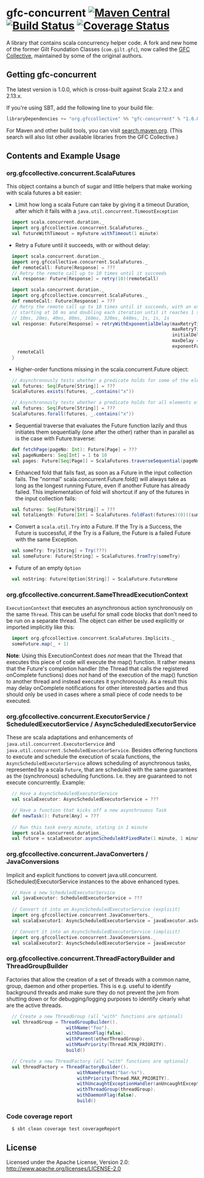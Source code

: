 # gfc-concurrent [![Maven Central](https://maven-badges.herokuapp.com/maven-central/org.gfccollective/gfc-concurrent_2.12/badge.svg?style=plastic)](https://maven-badges.herokuapp.com/maven-central/org.gfccollective/gfc-concurrent_2.12) [![Build Status](https://github.com/gfc-collective/gfc-concurrent/workflows/Scala%20CI/badge.svg)](https://github.com/gfc-collective/gfc-concurrent/actions) [![Coverage Status](https://coveralls.io/repos/gfc-collective/gfc-concurrent/badge.svg?branch=master&service=github)](https://coveralls.io/github/gfc-collective/gfc-concurrent?branch=master)

A library that contains scala concurrency helper code. 
A fork and new home of the former Gilt Foundation Classes (`com.gilt.gfc`), now called the [GFC Collective](https://github.com/gfc-collective), maintained by some of the original authors.

## Getting gfc-concurrent

The latest version is 1.0.0, which is cross-built against Scala 2.12.x and 2.13.x.

If you're using SBT, add the following line to your build file:

```scala
libraryDependencies += "org.gfccollective" %% "gfc-concurrent" % "1.0.0"
```

For Maven and other build tools, you can visit [search.maven.org](http://search.maven.org/#search%7Cga%7C1%7Corg.gfccollective).
(This search will also list other available libraries from the GFC Collective.)

## Contents and Example Usage

### org.gfccollective.concurrent.ScalaFutures

This object contains a bunch of sugar and little helpers that make working with scala futures a bit easier:

* Limit how long a scala Future can take by giving it a timeout Duration, after which it fails with a `java.util.concurrent.TimeoutException`
```scala
  import scala.concurrent.duration._
  import org.gfccollective.concurrent.ScalaFutures._
  val futureWithTimeout = myFuture.withTimeout(1 minute)
```
* Retry a Future until it succeeds, with or without delay:
```scala
  import scala.concurrent.duration._
  import org.gfccollective.concurrent.ScalaFutures._
  def remoteCall: Future[Response] = ???
  // Retry the remote call up to 10 times until it succeeds
  val response: Future[Response] = retry(10)(remoteCall)
```
```scala
  import scala.concurrent.duration._
  import org.gfccollective.concurrent.ScalaFutures._
  def remoteCall: Future[Response] = ???
  // Retry the remote call up to 10 times until it succeeds, with an exponential backoff,
  // starting at 10 ms and doubling each iteration until it reaches 1 second, i.e.
  // 10ms, 20ms, 40ms, 80ms, 160ms, 320ms, 640ms, 1s, 1s, 1s
  val response: Future[Response] = retryWithExponentialDelay(maxRetryTimes = 10,
                                                             maxRetryTimeout = 5 minutes fromNow,
                                                             initialDelay = 10 millis,
                                                             maxDelay = 1 second,
                                                             exponentFactor = 2) {
    remoteCall
  }
```
* Higher-order functions missing in the scala.concurrent.Future object:
```scala
  // Asynchronously tests whether a predicate holds for some of the elements of a collection of futures
  val futures: Seq[Future[String]] = ???
  ScalaFutures.exists(futures, _.contains("x"))
```
```scala
  // Asynchronously tests whether a predicate holds for all elements of a collection of futures
  val futures: Seq[Future[String]] = ???
  ScalaFutures.forall(futures, _.contains("x"))
```
* Sequential traverse that evaluates the Future function lazily and thus initiates them sequentially (one after the other) rather than in parallel as is the case with Future.traverse:
```scala
  def fetchPage(pageNo: Int): Future[Page] = ???
  val pageNumbers: Seq[Int] = 1 to 10
  val pages: Future[Seq[Page]] = ScalaFutures.traverseSequential(pageNumbers)(pageNo => fetchPage(pageNo))
```
* Enhanced fold that fails fast, as soon as a Future in the input collection fails. The "normal" scala.concurrent.Future.fold() will always take as long as the longest running Future, even if another Future has already failed. This implementation of fold will shortcut if any of the futures in the input collection fails:
```scala
  val futures: Seq[Future[String]] = ???
  val totalLength: Future[Int] = ScalaFutures.foldFast(futures)(0)((sum, str) => sum + str.length)
```
* Convert a `scala.util.Try` into a Future. If the Try is a Success, the Future is successful, if the Try is a Failure,
the Future is a failed Future with the same Exception.
```scala
  val someTry: Try[String] = Try(???)
  val someFuture: Future[String] = ScalaFutures.fromTry(someTry)
```
* Future of an empty `Option`
```scala
  val noString: Future[Option[String]] = ScalaFuture.FutureNone
```

### org.gfccollective.concurrent.SameThreadExecutionContext

`ExecutionContext` that executes an asynchronous action synchronously on the same `Thread`. This can be
useful for small code blocks that don't need to be run on a separate thread.
The object can either be used explicitly or imported implicitly like this:
```scala
  import org.gfccollective.concurrent.ScalaFutures.Implicits._
  someFuture.map(_ + 1)
```
__Note__: Using this ExecutionContext does _not_ mean that the Thread that executes this piece of code will execute the
map() function. It rather means that the Future's completion handler (the Thread that calls the registered onComplete
functions) does _not_ hand of the execution of the map() function to another thread and instead executes it synchronously.
As a result this may delay onComplete notifications for other interested parties and thus should only be used in cases
where a small piece of code needs to be executed.

### org.gfccollective.concurrent.ExecutorService / ScheduledExecutorService / AsyncScheduledExecutorService

These are scala adaptations and enhancements of `java.util.concurrent.ExecutorService` and `java.util.concurrent.ScheduledExecutorService`.
Besides offering functions to execute and schedule the execution of scala functions, the `AsyncScheduledExecutorService`
allows scheduling of asynchronous tasks, represented by a scala `Future`, that are scheduled with the same guarantees
as the (synchronous) scheduling functions. I.e. they are guaranteed to not execute concurrently. Example:
```scala
  // Have a AsyncScheduledExecutorService
  val scalaExecutor: AsyncScheduledExecutorService = ???

  // Have a function that kicks off a new asynchrouous Task
  def newTask(): Future[Any] = ???
    
  // Run this task every minute, stating in 1 minute
  import scala.concurrent.duration._
  val future = scalaExecutor.asyncScheduleAtFixedRate(1 minute, 1 minute)(newTask)
```

### org.gfccollective.concurrent.JavaConverters / JavaConversions

Implicit and explicit functions to convert java.util.concurrent.(Scheduled)ExecutorService instances to the above enhanced types.
```scala
  // Have a new ScheduledExecutorService
  val javaExecutor: ScheduledExecutorService = ???
    
  // Convert it into an AsyncScheduledExecutorService (explicit)
  import org.gfccollective.concurrent.JavaConverters._
  val scalaExecutor1: AsyncScheduledExecutorService = javaExecutor.asScala

  // Convert it into an AsyncScheduledExecutorService (implicit)
  import org.gfccollective.concurrent.JavaConversions._
  val scalaExecutor2: AsyncScheduledExecutorService = javaExecutor 
```
### org.gfccollective.concurrent.ThreadFactoryBuilder and ThreadGroupBuilder

Factories that allow the creation of a set of threads with a common name, group, daemon and other properties.
This is e.g. useful to identify background threads and make sure they do not prevent the jvm from shutting down
or for debugging/logging purposes to identify clearly what are the active threads.
```scala
  // Create a new ThreadGroup (all "with" functions are optional)
  val threadGroup = ThreadGroupBuilder().
                      withName("foo").
                      withDaemonFlag(false).
                      withParent(otherThreadGroup).
                      withMaxPriority(Thread.MIN_PRIORITY).
                      build()

  // Create a new ThreadFactory (all "with" functions are optional)
  val threadFactory = ThreadFactoryBuilder().
                          withNameFormat("bar-%s").
                          withPriority(Thread.MAX_PRIORITY).
                          withUncaughtExceptionHandler(anUncaughtExceptionHandler).
                          withThreadGroup(threadGroup).
                          withDaemonFlag(false).
                          build()
```

### Code coverage report

```
  $ sbt clean coverage test coverageReport
```

## License

Licensed under the Apache License, Version 2.0: http://www.apache.org/licenses/LICENSE-2.0
